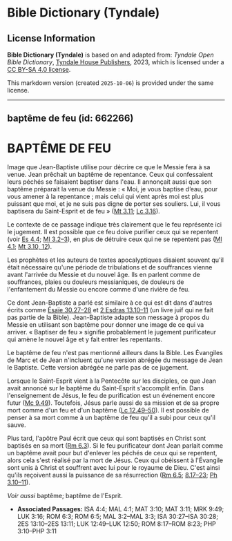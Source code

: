 # Bible Dictionary (Tyndale)

## License Information

**Bible Dictionary (Tyndale)** is based on and adapted from: _Tyndale Open Bible Dictionary_, [Tyndale House Publishers](https://tyndaleopenresources.com/), 2023, which is licensed under a [CC BY-SA 4.0 license](https://creativecommons.org/licenses/by-sa/4.0/legalcode.en).

This markdown version (created `2025-10-06`) is provided under the same license.



--------------------------------

## baptême de feu (id: 662266)

BAPTÊME DE FEU
==============

Image que Jean\-Baptiste utilise pour décrire ce que le Messie fera à sa venue. Jean prêchait un baptême de repentance. Ceux qui confessaient leurs péchés se faisaient baptiser dans l'eau. Il annonçait aussi que son baptême préparait la venue du Messie : « Moi, je vous baptise d’eau, pour vous amener à la repentance ; mais celui qui vient après moi est plus puissant que moi, et je ne suis pas digne de porter ses souliers. Lui, il vous baptisera du Saint\-Esprit et de feu » ([Mt 3\.11](https://ref.ly/Matt3:11); [Lc 3\.16](https://ref.ly/Luke3:16)). 

Le contexte de ce passage indique très clairement que le feu représente ici le jugement. Il est possible que ce feu doive purifier ceux qui se repentent (voir [Es 4\.4](https://ref.ly/Isa4:4); [Ml 3\.2–3](https://ref.ly/Mal3:2-Mal3:3)), en plus de détruire ceux qui ne se repentent pas ([Ml 4\.1](https://ref.ly/Mal4:1); [Mt 3\.10, 12](https://ref.ly/Matt3:10)).

Les prophètes et les auteurs de textes apocalyptiques disaient souvent qu'il était nécessaire qu'une période de tribulations et de souffrances vienne avant l'arrivée du Messie et du nouvel âge. Ils en parlent comme de souffrances, plaies ou douleurs messianiques, de douleurs de l'enfantement du Messie ou encore comme d'une rivière de feu. 

Ce dont Jean\-Baptiste a parlé est similaire à ce qui est dit dans d'autres écrits comme [Ésaïe 30\.27–28](https://ref.ly/Isa30:27-Isa30:28) et [2 Esdras 13\.10–11](https://ref.ly/2Esd13:10-2Esd13:11) (un livre juif qui ne fait pas partie de la Bible). Jean\-Baptiste adapte son message à propos du Messie en utilisant son baptême pour donner une image de ce qui va arriver. « Baptiser de feu » signifie probablement le jugement purificateur qui amène le nouvel âge et y fait entrer les repentants.

Le baptême de feu n'est pas mentionné ailleurs dans la Bible. Les Évangiles de Marc et de Jean n'incluent qu'une version abrégée du message de Jean le Baptiste. Cette version abrégée ne parle pas de ce jugement. 

Lorsque le Saint\-Esprit vient à la Pentecôte sur les disciples, ce que Jean avait annoncé sur le baptême du Saint\-Esprit s'accomplit enfin. Dans l'enseignement de Jésus, le feu de purification est un événement encore futur ([Mc 9\.49](https://ref.ly/Mark9:49)). Toutefois, Jésus parle aussi de sa mission et de sa propre mort comme d'un feu et d'un baptême ([Lc 12\.49–50](https://ref.ly/Luke12:49-Luke12:50)). Il est possible de penser à sa mort comme à un baptême de feu qu'il a subi pour ceux qu'il sauve.

Plus tard, l'apôtre Paul écrit que ceux qui sont baptisés en Christ sont baptisés en sa mort ([Rm 6\.3](https://ref.ly/Rom6:3)). Si le feu purificateur dont Jean parlait comme un baptême avait pour but d'enlever les péchés de ceux qui se repentent, alors cela s'est réalisé par la mort de Jésus. Ceux qui obéissent à l'Évangile sont unis à Christ et souffrent avec lui pour le royaume de Dieu. C'est ainsi qu'ils reçoivent aussi la puissance de sa résurrection ([Rm 6\.5](https://ref.ly/Rom6:5); [8\.17–23](https://ref.ly/Rom8:17-Rom8:23); [Ph 3\.10–11](https://ref.ly/Phil3:10-Phil3:11)).

*Voir aussi* baptême; baptême de l'Esprit.

* **Associated Passages:** ISA 4:4; MAL 4:1; MAT 3:10; MAT 3:11; MRK 9:49; LUK 3:16; ROM 6:3; ROM 6:5; MAL 3:2–MAL 3:3; ISA 30:27–ISA 30:28; 2ES 13:10–2ES 13:11; LUK 12:49–LUK 12:50; ROM 8:17–ROM 8:23; PHP 3:10–PHP 3:11

